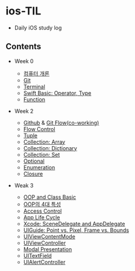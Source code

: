 # ios-TIL

- Daily iOS study log

## Contents

- Week 0

  - [컴퓨터 개론](https://github.com/cskime/ios-school/blob/master/201911/1주차/191104/[1-1]191104_컴퓨터개론.md)
  - [Git](https://github.com/cskime/ios-school/blob/master/201911/1주차/191105/[1-2]191105_Git.md)
  - [Terminal](https://github.com/cskime/ios-school/blob/master/201911/1주차/191105/[1-2]191105_Terminal.md)
  - [Swift Basic: Operator, Type](https://github.com/cskime/ios-school/blob/master/201911/1주차/191108/[1-5]191108_Swift-Basic.md)
  - [Function](https://github.com/cskime/ios-school/blob/master/201911/1주차/191108/[1-5]191108-function.md)
- Week 2

  - [Github](https://github.com/cskime/ios-school/blob/master/201911/2주차/191111/[2-1]191111_Github.md) & [Git Flow(co-working)](https://github.com/cskime/ios-school/blob/master/201911/2주차/191112/[2-2]191112_Github협업.md)
  - [Flow Control](https://github.com/cskime/ios-school/blob/master/201911/2주차/191111/[2-1]191111_흐름제어.md)
  - [Tuple](https://github.com/cskime/ios-school/blob/master/201911/2주차/191111/[2-1]191111_Tuple.md)
  - [Collection: Array](https://github.com/cskime/ios-TIL/blob/master/201911/2%EC%A3%BC%EC%B0%A8/191113/%5B2-3%5D191113_CollectionType_Array.md)
  - [Collection: Dictionary](https://github.com/cskime/ios-TIL/blob/master/201911/2%EC%A3%BC%EC%B0%A8/191113/%5B2-3%5D191113_CollectionType_Dictionary.md)
  - [Collection: Set](https://github.com/cskime/ios-TIL/blob/master/201911/2%EC%A3%BC%EC%B0%A8/191113/%5B2-3%5D191113_CollectionType_Set.md)
  - [Optional](https://github.com/cskime/ios-TIL/blob/master/201911/2주차/191114/[2-4]191114_Optional.md)
  - [Enumeration](https://github.com/cskime/ios-TIL/blob/master/201911/2주차/191114/[2-4]191114_Enumerations.md)
  - [Closure](https://github.com/cskime/ios-TIL/blob/master/201911/2주차/191115/[2-5]191115_Closure.md)
- Weak 3
  - [OOP and Class Basic](https://github.com/cskime/ios-TIL/blob/master/201911/3주차/191118/[3-1]191118_OOP와_Class.md)
  - [OOP의 4대 특성](https://github.com/cskime/ios-TIL/blob/master/201911/3주차/191119/[3-2]191119_OOP_4대특성.md)
  - [Access Control](https://github.com/cskime/ios-TIL/blob/master/201911/3주차/191119/[3-2]191119_Class_Access_Control.md)
  - [App Life Cycle](https://github.com/cskime/ios-TIL/blob/master/201911/3주차/191121/[3-4]191121_App_Lifecycle.md)
  - [Xcode: SceneDelegate and AppDelegate](https://github.com/cskime/ios-TIL/blob/master/201911/3주차/191121/[3-4]191121_Xcode_Project.md)
  - [UIGuide: Point vs. Pixel, Frame vs. Bounds](https://github.com/cskime/ios-TIL/blob/master/201911/3주차/191122/[3-5]191122_UIGuide.md)
  - [UIViewContentMode](https://github.com/cskime/ios-TIL/blob/master/201911/3주차/191122/[3-5]191122_UIViewContentMode.md)
  - [UIViewController](https://github.com/cskime/ios-TIL/blob/master/201911/4주차/191125/[4-1]191125_UIViewController.md)
  - [Modal Presentation](https://github.com/cskime/ios-TIL/blob/master/201911/4주차/191125/[4-1]191125_Modal_Presentation.md)
  - [UITextField](https://github.com/cskime/ios-TIL/blob/master/201911/4주차/191126/[4-2]191126_UITextField.md)
  - [UIAlertController](https://github.com/cskime/ios-TIL/blob/master/201911/4주차/191126/[4-2]191126_UIAlertController.md)

